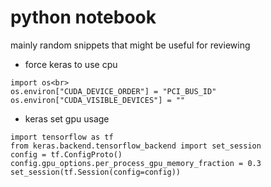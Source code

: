 # python notebook
mainly random snippets that might be useful for reviewing

* force keras to use cpu

```
import os<br>
os.environ["CUDA_DEVICE_ORDER"] = "PCI_BUS_ID"
os.environ["CUDA_VISIBLE_DEVICES"] = ""
```

* keras set gpu usage

```
import tensorflow as tf
from keras.backend.tensorflow_backend import set_session
config = tf.ConfigProto()
config.gpu_options.per_process_gpu_memory_fraction = 0.3
set_session(tf.Session(config=config))
```
